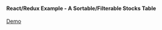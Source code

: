 #### React/Redux Example - A Sortable/Filterable Stocks Table

[Demo](https://stocks-and-options.herokuapp.com/)
